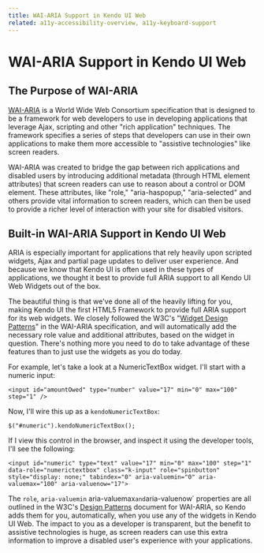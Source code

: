 ```yaml
---
title: WAI-ARIA Support in Kendo UI Web
related: a11y-accessibility-overview, a11y-keyboard-support
---
```


# WAI-ARIA Support in Kendo UI Web

## The Purpose of WAI-ARIA

[WAI-ARIA](http://www.w3.org/WAI/PF/aria-practices/) is a World Wide Web Consortium specification that is designed to be a framework for web developers to use in developing applications that leverage Ajax, scripting and other "rich application" techniques. The framework specifies a series of steps that developers can use in their own applications to make them more accessible to "assistive technologies" like screen readers. 

WAI-ARIA was created to bridge the gap between rich applications and disabled users by introducing additional metadata (through HTML element attributes) that screen readers can use to reason about a control or DOM element. These attributes, like "role," "aria-haspopup," "aria-selected" and others provide vital information to screen readers, which can then be used to provide a richer level of interaction with your site for disabled visitors.

## Built-in WAI-ARIA Support in Kendo UI Web

ARIA is especially important for applications that rely heavily upon scripted widgets, Ajax and partial page updates to deliver user experience. And because we know that Kendo UI is often used in these types of applications, we thought it best to provide full ARIA support to all Kendo UI Web Widgets out of the box.

The beautiful thing is that we've done all of the heavily lifting for you, making Kendo UI the first HTML5 Framework to provide full ARIA support for its web widgets. We closely followed the W3C's "[Widget Design Patterns](http://www.w3.org/WAI/PF/aria-practices/#aria_ex)" in the WAI-ARIA specification, and will automatically add the necessary role value and additional attributes, based on the widget in question. There's nothing more you need to do to take advantage of these features than to just use the widgets as you do today.

For example, let's take a look at a NumericTextBox widget. I'll start with a numeric input:

	<input id="amountOwed" type="number" value="17" min="0" max="100" step="1" />

Now, I'll wire this up as a `kendoNumericTextBox`:

	$("#numeric").kendoNumericTextBox();

If I view this control in the browser, and inspect it using the developer tools, I'll see the following:

	<input id="numeric" type="text" value="17" min="0" max="100" step="1" data-role="numerictextbox" class="k-input" role="spinbutton" style="display: none;" tabindex="0" aria-valuemin="0" aria-valuemax="100" aria-valuenow="17">

The `role`, `aria-valuemin` aria-valuemax` and `aria-valuenow` properties are all outlined in the W3C's [Design Patterns](http://www.w3.org/WAI/PF/aria-practices/#aria_ex) document for WAI-ARIA, so Kendo adds them for you, automatically, when you use any of the widgets in Kendo UI Web. The impact to you as a developer is transparent, but the benefit to assistive technologies is huge, as screen readers can use this extra information to improve a disabled user's experience with your applications.